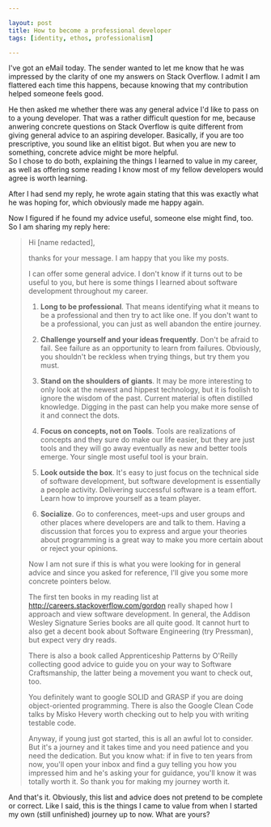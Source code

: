 ```yaml
---

layout: post
title: How to become a professional developer
tags: [identity, ethos, professionalism]

---
```


I've got an eMail today. The sender wanted to let me know that he was impressed by the clarity of one my answers on Stack Overflow. I admit I am flattered each time this happens, because knowing that my contribution helped someone feels good.

He then asked me whether there was any general advice I'd like to pass on to a young developer. That was a rather difficult question for me, because anwering concrete questions on Stack Overflow is quite different from giving general advice to an aspiring developer. Basically, if you are too prescriptive, you sound like an elitist bigot. But when you are new to something, concrete advice might be more helpful.  
So I chose to do both, explaining the things I learned to value in my career, as well as offering some reading I know most of my fellow developers would agree is worth learning.

After I had send my reply, he wrote again stating that this was exactly what he was hoping for, which obviously made me happy again. 

Now I figured if he found my advice useful, someone else might find, too. So I am sharing my reply here:

> Hi [name redacted],
>  
>thanks for your message. I am happy that you like my posts.
>  
>I can offer some general advice. I don't know if it turns out to be useful to you, but here is some things I learned about software development throughout my career.
>  
>1. **Long to be professional**. That means identifying what it means to be a professional and then try to act like one. If you don't want to be a professional, you can just as well abandon the entire journey.
>  
>2. **Challenge yourself and your ideas frequently**. Don't be afraid to fail. See failure as an opportunity to learn from failures. Obviously, you shouldn't be reckless when trying things, but try them you must.
>  
>3. **Stand on the shoulders of giants**. It may be more interesting to only look at the newest and hippest technology, but it is foolish to ignore the wisdom of the past. Current material is often distilled knowledge. Digging in the past can help you make more sense of it and connect the dots.
>  
>4. **Focus on concepts, not on Tools**. Tools are realizations of concepts and they sure do make our life easier, but they are just tools and they will go away eventually as new and better tools emerge. Your single most useful tool is your brain.
>  
>5. **Look outside the box**. It's easy to just focus on the technical side of software development, but software development is essentially a people activity. Delivering successful software is a team effort. Learn how to improve yourself as a team player.
>  
>6. **Socialize**. Go to conferences, meet-ups and user groups and other places where developers are and talk to them. Having a discussion that forces you to express and argue your theories about programming is a great way to make you more certain about or reject your opinions.
>  
>Now I am not sure if this is what you were looking for in general advice and since you asked for reference, I'll give you some more concrete pointers below.
>  
>The first ten books in my reading list at http://careers.stackoverflow.com/gordon really shaped how I approach and view software development. In general, the Addison Wesley Signature Series books are all quite good. It cannot hurt to also get a decent book about Software Engineering (try Pressman), but expect very dry reads.
>  
>There is also a book called Apprenticeship Patterns by O'Reilly collecting good advice to guide you on your way to Software Craftsmanship, the latter being a movement you want to check out, too.
>  
>You definitely want to google SOLID and GRASP if you are doing object-oriented programming. There is also the Google Clean Code talks by Misko Hevery worth checking out to help you with writing testable code.
>  
>Anyway, if young just got started, this is all an awful lot to consider. But it's a journey and it takes time and you need patience and you need the dedication. But you know what: if in five to ten years from now, you'll open your inbox and find a guy telling you how you impressed him and he's asking your for guidance, you'll know it was totally worth it. So thank you for making my journey worth it.

And that's it. Obviously, this list and advice does not pretend to be complete or correct. Like I said, this is the things I came to value from when I started my own (still unfinished) journey up to now. What are yours?
